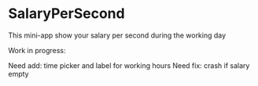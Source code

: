 # SalaryPerSecond
This mini-app show your salary per second during the working day

Work in progress: 

Need add: time picker and label for working hours
Need fix: crash if salary empty
